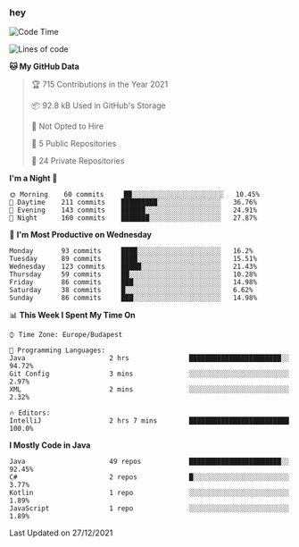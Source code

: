 ### hey

<!--START_SECTION:waka-->
![Code Time](http://img.shields.io/badge/Code%20Time-418%20hrs%2022%20mins-blue)

![Lines of code](https://img.shields.io/badge/From%20Hello%20World%20I%27ve%20Written-439%20Thousand%20lines%20of%20code-blue)

**🐱 My GitHub Data** 

> 🏆 715 Contributions in the Year 2021
 > 
> 📦 92.8 kB Used in GitHub's Storage 
 > 
> 🚫 Not Opted to Hire
 > 
> 📜 5 Public Repositories 
 > 
> 🔑 24 Private Repositories  
 > 
**I'm a Night 🦉** 

```text
🌞 Morning    60 commits     ██░░░░░░░░░░░░░░░░░░░░░░░   10.45% 
🌆 Daytime    211 commits    █████████░░░░░░░░░░░░░░░░   36.76% 
🌃 Evening    143 commits    ██████░░░░░░░░░░░░░░░░░░░   24.91% 
🌙 Night      160 commits    ███████░░░░░░░░░░░░░░░░░░   27.87%

```
📅 **I'm Most Productive on Wednesday** 

```text
Monday       93 commits     ████░░░░░░░░░░░░░░░░░░░░░   16.2% 
Tuesday      89 commits     ████░░░░░░░░░░░░░░░░░░░░░   15.51% 
Wednesday    123 commits    █████░░░░░░░░░░░░░░░░░░░░   21.43% 
Thursday     59 commits     ██░░░░░░░░░░░░░░░░░░░░░░░   10.28% 
Friday       86 commits     ███░░░░░░░░░░░░░░░░░░░░░░   14.98% 
Saturday     38 commits     █░░░░░░░░░░░░░░░░░░░░░░░░   6.62% 
Sunday       86 commits     ███░░░░░░░░░░░░░░░░░░░░░░   14.98%

```


📊 **This Week I Spent My Time On** 

```text
⌚︎ Time Zone: Europe/Budapest

💬 Programming Languages: 
Java                     2 hrs               ███████████████████████░░   94.72% 
Git Config               3 mins              ░░░░░░░░░░░░░░░░░░░░░░░░░   2.97% 
XML                      2 mins              ░░░░░░░░░░░░░░░░░░░░░░░░░   2.32%

🔥 Editors: 
IntelliJ                 2 hrs 7 mins        █████████████████████████   100.0%

```

**I Mostly Code in Java** 

```text
Java                     49 repos            ███████████████████████░░   92.45% 
C#                       2 repos             █░░░░░░░░░░░░░░░░░░░░░░░░   3.77% 
Kotlin                   1 repo              ░░░░░░░░░░░░░░░░░░░░░░░░░   1.89% 
JavaScript               1 repo              ░░░░░░░░░░░░░░░░░░░░░░░░░   1.89%

```



 Last Updated on 27/12/2021
<!--END_SECTION:waka-->
